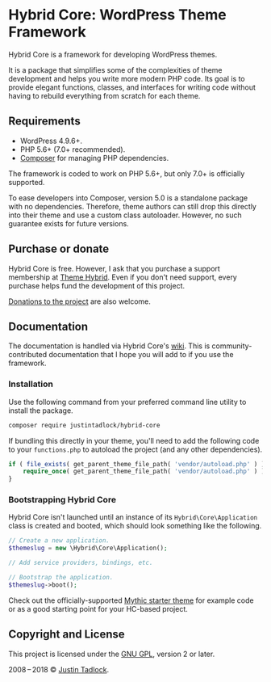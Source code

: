 # Hybrid Core: WordPress Theme Framework

Hybrid Core is a framework for developing WordPress themes.

It is a package that simplifies some of the complexities of theme development and helps you write more modern PHP code.  Its goal is to provide elegant functions, classes, and interfaces for writing code without having to rebuild everything from scratch for each theme.

## Requirements

* WordPress 4.9.6+.
* PHP 5.6+ (7.0+ recommended).
* [Composer](https://getcomposer.org/) for managing PHP dependencies.

The framework is coded to work on PHP 5.6+, but only 7.0+ is officially supported.

To ease developers into Composer, version 5.0 is a standalone package with no dependencies. Therefore, theme authors can still drop this directly into their theme and use a custom class autoloader. However, no such guarantee exists for future versions.

## Purchase or donate

Hybrid Core is free.  However, I ask that you purchase a support membership at [Theme Hybrid](https://themehybrid.com).  Even if you don't need support, every purchase helps fund the development of this project.

[Donations to the project](https://themehybrid.com/donate) are also welcome.

## Documentation

The documentation is handled via Hybrid Core's [wiki](https://github.com/justintadlock/hybrid-core/wiki).  This is community-contributed documentation that I hope you will add to if you use the framework.

### Installation

Use the following command from your preferred command line utility to install the package.

```bash
composer require justintadlock/hybrid-core
```

If bundling this directly in your theme, you'll need to add the following code to your `functions.php` to autoload the project (and any other dependencies).

```php
if ( file_exists( get_parent_theme_file_path( 'vendor/autoload.php' ) ) ) {
	require_once( get_parent_theme_file_path( 'vendor/autoload.php' ) );
}
```

### Bootstrapping Hybrid Core

Hybrid Core isn't launched until an instance of its `Hybrid\Core\Application` class is created and booted, which should look something like the following.

```php
// Create a new application.
$themeslug = new \Hybrid\Core\Application();

// Add service providers, bindings, etc.

// Bootstrap the application.
$themeslug->boot();
```

Check out the officially-supported [Mythic starter theme](https://github.com/justintadlock/mythic) for example code or as a good starting point for your HC-based project.

## Copyright and License

This project is licensed under the [GNU GPL](http://www.gnu.org/licenses/old-licenses/gpl-2.0.html), version 2 or later.

2008&thinsp;&ndash;&thinsp;2018 &copy; [Justin Tadlock](http://justintadlock.com).

